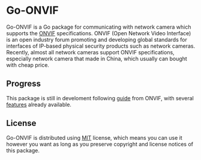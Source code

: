 # Go-ONVIF

Go-ONVIF is a Go package for communicating with network camera which supports the [ONVIF](http://www.onvif.org/) specifications. ONVIF (Open Network Video Interface) is an open industry forum promoting and developing global standards for interfaces of IP-based physical security products such as network cameras. Recently, almost all network cameras support ONVIF specifications, especially network camera that made in China, which usually can bought with cheap price.

## Progress

This package is still in develoment following [guide](https://www.onvif.org/wp-content/uploads/2016/12/ONVIF_WG-APG-Application_Programmers_Guide-1.pdf) from ONVIF, with several [features](TODO.md) already available.

## License

Go-ONVIF is distributed using [MIT](http://choosealicense.com/licenses/mit/) license, which means you can use it however you want as long as you preserve copyright and license notices of this package.
